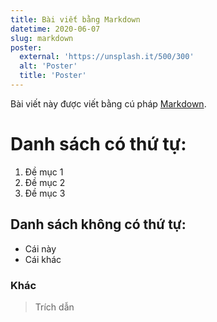 ```yaml
---
title: Bài viết bằng Markdown
datetime: 2020-06-07
slug: markdown
poster:
  external: 'https://unsplash.it/500/300'
  alt: 'Poster'
  title: 'Poster'
---
```

Bài viết này được viết bằng cú pháp [Markdown](https://localhost:8000).

# Danh sách có thứ tự:
1. Đề mục 1
1. Đề mục 2
1. Đề mục 3

## Danh sách không có thứ tự:
- Cái này
- Cái khác

### Khác
> Trích dẫn
